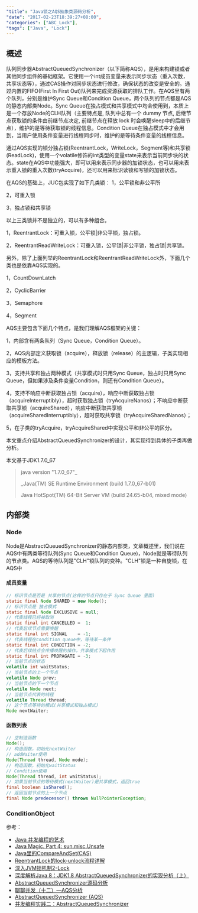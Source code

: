 ```yaml
---
"title": "Java锁之AQS抽象类源码分析",
"date": "2017-02-23T18:39:27+08:00",
"categories": ["ABC_Lock"],
"tags": ["Java", "Lock"]
---
```


## 概述

队列同步器AbstractQueuedSynchronizer（以下简称AQS），是用来构建锁或者其他同步组件的基础框架。它使用一个int成员变量来表示同步状态（重入次数，共享状态等），通过CAS操作对同步状态进行修改，确保状态的改变是安全的。通过内置的FIFO(First In First Out)队列来完成资源获取的排队工作。在AQS里有两个队列，分别是维护Sync Queue和Condition Queue，两个队列的节点都是AQS的静态内部类Node。Sync Queue在独占模式和共享模式中均会使用到，本质上是一个存放Node的CLH队列（主要特点是, 队列中总有一个 dummy 节点, 后继节点获取锁的条件由前继节点决定, 前继节点在释放 lock 时会唤醒sleep中的后继节点），维护的是等待获取锁的线程信息。Condition Queue在独占模式中才会用到，当用户使用条件变量进行线程同步时，维护的是等待条件变量的线程信息。



通过AQS实现的锁分独占锁(ReentrantLock，WriteLock，Segment等)和共享锁(ReadLock)，使用一个volatile修饰的int类型的变量state来表示当前同步块的状态。state在AQS中功能强大，即可以用来表示同步器的加锁状态，也可以用来表示重入锁的重入次数(tryAcquire)，还可以用来标识读锁和写锁的加锁状态。



在AQS的基础上，JUC包实现了如下几类锁：
1，公平锁和非公平所

2，可重入锁

3，独占锁和共享锁

以上三类锁并不是独立的，可以有多种组合。

1，ReentrantLock：可重入锁，公平锁|非公平锁，独占锁。

2，ReentrantReadWriteLock：可重入锁，公平锁|非公平锁，独占锁|共享锁。



另外，除了上面列举的ReentrantLock和ReentrantReadWriteLock外，下面几个类也是依靠AQS实现的。

1，CountDownLatch

2，CyclicBarrier

3，Semaphore

4，Segment



AQS主要包含下面几个特点，是我们理解AQS框架的关键：

1，内部含有两条队列（Sync Queue，Condition Queue）。

2，AQS内部定义获取锁（acquire），释放锁（release）的主逻辑，子类实现相应的模板方法。

3，支持共享和独占两种模式（共享模式时只用Sync Queue，独占时只用Sync Queue，但如果涉及条件变量Condition，则还有Condition Queue）。

4，支持不响应中断获取独占锁（acquire），响应中断获取独占锁（acquireInterruptibly），超时获取独占锁（tryAcquireNanos）；不响应中断获取共享锁（acquireShared），响应中断获取共享锁（acquireSharedInterruptibly），超时获取共享锁（tryAcquireSharedNanos）；

5，在子类的tryAcquire，tryAcquireShared中实现公平和非公平的区分。



本文重点介绍AbstractQueuedSynchronizer的设计，其实现待到具体的子类再做分析。



本文基于JDK1.7.0_67

> java version "1.7.0_67"_
>
> _Java(TM) SE Runtime Environment (build 1.7.0_67-b01)
>
> Java HotSpot(TM) 64-Bit Server VM (build 24.65-b04, mixed mode)



## 内部类

### Node

Node是AbstractQueuedSynchronizer的静态内部类，文章概述里，我们说在AQS中有两类等待队列(Sync Queue和Condition Queue)，Node就是等待队列的节点类。AQS的等待队列是"CLH"锁队列的变种。"CLH"锁是一种自旋锁，在AQS中

#### 成员变量

```java
// 标识节点是否是 共享的节点(这样的节点只存在于 Sync Queue 里面)
static final Node SHARED = new Node();
// 标识节点是 独占模式
static final Node EXCLUSIVE = null;
// 代表线程已经被取消
static final int CANCELLED =  1;
// 代表后续节点需要唤醒
static final int SIGNAL    = -1;
// 代表线程在condition queue中，等待某一条件
static final int CONDITION = -2;
// 代表后续结点会传播唤醒的操作，共享模式下起作用
static final int PROPAGATE = -3;
// 当前节点的状态
volatile int waitStatus;
// 当前节点的上一个节点
volatile Node prev;
// 当前节点的下一个节点
volatile Node next;
// 当前节点代表的线程
volatile Thread thread;
// 这个节点等待的模式(共享模式和独占模式)
Node nextWaiter;
```



#### 函数列表

```java
// 空制造函数
Node();
// 构造函数，初始化nextWaiter
// addWaiter使用
Node(Thread thread, Node mode);
// 构造函数，初始化waitStatus
// Condition使用
Node(Thread thread, int waitStatus);
// 如果当前节点的等待模式(nextWaiter)是共享模式，返回true
final boolean isShared();
// 返回当前节点的上一个节点
final Node predecessor() throws NullPointerException;
```



### ConditionObject



参考：

- [Java 并发编程的艺术](http://download.csdn.net/detail/u011898232/9548575)
- [Java Magic. Part 4: sun.misc.Unsafe](http://ifeve.com/sun-misc-unsafe/)
- [Java里的CompareAndSet(CAS)](http://www.blogjava.net/mstar/archive/2013/04/24/398351.html)
- [ReentrantLock的lock-unlock流程详解](http://blog.csdn.net/luonanqin/article/details/41871909)
- [深入JVM锁机制2-Lock](http://blog.csdn.net/chen77716/article/details/6641477)
- [深度解析Java 8：JDK1.8 AbstractQueuedSynchronizer的实现分析（上）](http://www.infoq.com/cn/articles/jdk1.8-abstractqueuedsynchronizer)
- [AbstractQueuedSynchronizer源码分析](https://www.cnblogs.com/zhanjindong/p/java-concurrent-package-aqs-AbstractQueuedSynchronizer.html)
- [聊聊并发（十二）—AQS分析](https://my.oschina.net/xianggao/blog/532709)
- [AbstractQueuedSynchronizer (AQS)](http://www.javarticles.com/2012/10/abstractqueuedsynchronizer-aqs.html)
- [并发编程实践二：AbstractQueuedSynchronizer](http://blog.csdn.net/tomato__/article/details/24774465)
